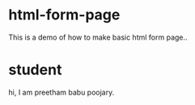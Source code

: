 # html-form-page
This is a demo of how to make basic html form page..

# student
hi, I am preetham babu poojary.
